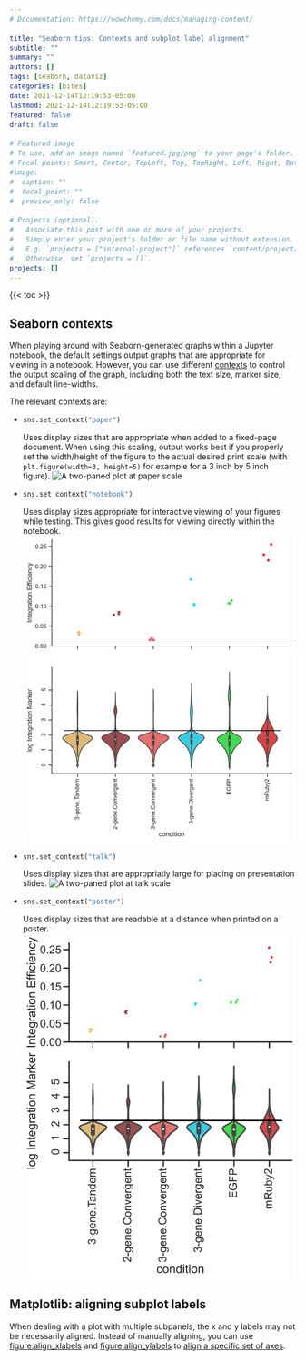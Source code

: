 ```yaml
---
# Documentation: https://wowchemy.com/docs/managing-content/

title: "Seaborn tips: Contexts and subplot label alignment"
subtitle: ""
summary: ""
authors: []
tags: [seaborn, dataviz]
categories: [bites]
date: 2021-12-14T12:19:53-05:00
lastmod: 2021-12-14T12:19:53-05:00
featured: false
draft: false

# Featured image
# To use, add an image named `featured.jpg/png` to your page's folder.
# Focal points: Smart, Center, TopLeft, Top, TopRight, Left, Right, BottomLeft, Bottom, BottomRight.
#image:
#  caption: ""
#  focal_point: ""
#  preview_only: false

# Projects (optional).
#   Associate this post with one or more of your projects.
#   Simply enter your project's folder or file name without extension.
#   E.g. `projects = ["internal-project"]` references `content/project/deep-learning/index.md`.
#   Otherwise, set `projects = []`.
projects: []
---
```


{{< toc >}}

## Seaborn contexts

When playing around with Seaborn-generated graphs within a Jupyter notebook, the default settings output graphs
that are appropriate for viewing in a notebook. However, you can use different [contexts](https://seaborn.pydata.org/generated/seaborn.set_context.html)
to control the output scaling of the graph,
including both the text size, marker size, and default line-widths.

The relevant contexts are:
- ```python
  sns.set_context("paper")
  ```
  Uses display sizes that are appropriate when added to a fixed-page document.
  When using this scaling, output works best if you properly set the width/height
  of the figure to the actual desired print scale (with `plt.figure(width=3, height=5)`
  for example for a 3 inch by 5 inch figure).
  ![A two-paned plot at paper scale](piggybac_integration_paper.svg)
- ```python
  sns.set_context("notebook")
  ```
  Uses display sizes appropriate for interactive viewing of your figures while testing.
  This gives good results for viewing directly within the notebook.
  ![A two-paned plot at notebook scale](piggybac_integration_notebook.svg)
- ```python
  sns.set_context("talk")
  ```
  Uses display sizes that are appropriatly large for placing on presentation
  slides.
  ![A two-paned plot at talk scale](piggybac_integration_talk.svg)
- ```python
  sns.set_context("poster")
  ```
  Uses display sizes that are readable at a distance when printed
  on a poster.
  ![A two-paned plot at poster scale](piggybac_integration_poster.svg)

## Matplotlib: aligning subplot labels

When dealing with a plot with multiple subpanels, the x and y labels may not be necessarily
aligned. Instead of manually aligning, you can use [figure.align_xlabels](https://matplotlib.org/stable/api/figure_api.html#matplotlib.figure.Figure.align_xlabels)
and [figure.align_ylabels](https://matplotlib.org/stable/api/figure_api.html#matplotlib.figure.Figure.align_ylabels)
to [align a specific set of axes](https://matplotlib.org/stable/gallery/subplots_axes_and_figures/align_labels_demo.html).
